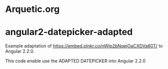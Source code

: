 # Arquetic.org
# angular2-datepicker-adapted

Example adaptation of https://embed.plnkr.co/nWIp2bNqejOaCXDVa60T/ to Angular 2.2.0.

This code enable use the ADAPTED DATEPICKER into Angular 2.2.0

